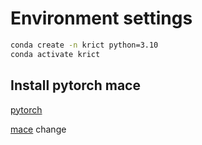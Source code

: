 # Environment settings
```bash
conda create -n krict python=3.10
conda activate krict
```
## Install pytorch mace
[pytorch](https://pytorch.org/)

[mace](https://github.com/ACEsuit/mace)
change